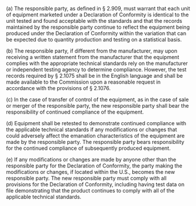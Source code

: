 (a) The responsible party, as defined in § 2.909, must warrant that each unit of equipment marketed under a Declaration of Conformity is identical to the unit tested and found acceptable with the standards and that the records maintained by the responsible party continue to reflect the equipment being produced under the Declaration of Conformity within the variation that can be expected due to quantity production and testing on a statistical basis.

(b) The responsible party, if different from the manufacturer, may upon receiving a written statement from the manufacturer that the equipment complies with the appropriate technical standards rely on the manufacturer or independent testing agency to determine compliance. However, the test records required by § 2.1075 shall be in the English language and shall be made available to the Commission upon a reasonable request in accordance with the provisions of § 2.1076.

(c) In the case of transfer of control of the equipment, as in the case of sale or merger of the responsible party, the new responsible party shall bear the responsibility of continued compliance of the equipment.

(d) Equipment shall be retested to demonstrate continued compliance with the applicable technical standards if any modifications or changes that could adversely affect the emanation characteristics of the equipment are made by the responsible party. The responsible party bears responsibility for the continued compliance of subsequently produced equipment.

(e) If any modifications or changes are made by anyone other than the responsible party for the Declaration of Conformity, the party making the modifications or changes, if located within the U.S., becomes the new responsible party. The new responsible party must comply with all provisions for the Declaration of Conformity, including having test data on file demonstrating that the product continues to comply with all of the applicable technical standards.

